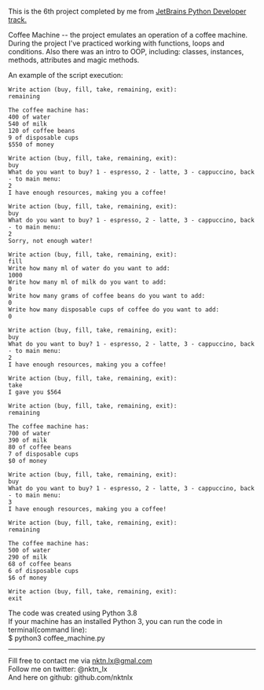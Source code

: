 This is the 6th project completed by me from [JetBrains Python Developer track.](https://hyperskill.org/tracks/2)

Coffee Machine -- the project emulates an operation of a coffee machine. During the project I've practiced working with functions, loops and conditions. Also there was an intro to OOP, including: classes, instances, methods, attributes and magic methods.   

An example of the script execution:  
```
Write action (buy, fill, take, remaining, exit):
remaining

The coffee machine has:
400 of water
540 of milk
120 of coffee beans
9 of disposable cups
$550 of money

Write action (buy, fill, take, remaining, exit):
buy  
What do you want to buy? 1 - espresso, 2 - latte, 3 - cappuccino, back - to main menu:
2
I have enough resources, making you a coffee!

Write action (buy, fill, take, remaining, exit):
buy
What do you want to buy? 1 - espresso, 2 - latte, 3 - cappuccino, back - to main menu:
2
Sorry, not enough water!

Write action (buy, fill, take, remaining, exit):
fill
Write how many ml of water do you want to add:
1000
Write how many ml of milk do you want to add:
0
Write how many grams of coffee beans do you want to add:
0
Write how many disposable cups of coffee do you want to add:
0

Write action (buy, fill, take, remaining, exit):
buy 
What do you want to buy? 1 - espresso, 2 - latte, 3 - cappuccino, back - to main menu:
2
I have enough resources, making you a coffee!

Write action (buy, fill, take, remaining, exit):
take
I gave you $564

Write action (buy, fill, take, remaining, exit):
remaining

The coffee machine has:
700 of water
390 of milk
80 of coffee beans
7 of disposable cups
$0 of money

Write action (buy, fill, take, remaining, exit):
buy 
What do you want to buy? 1 - espresso, 2 - latte, 3 - cappuccino, back - to main menu:
3
I have enough resources, making you a coffee!

Write action (buy, fill, take, remaining, exit):
remaining

The coffee machine has:
500 of water
290 of milk
68 of coffee beans
6 of disposable cups
$6 of money

Write action (buy, fill, take, remaining, exit):
exit

```


The code was created using Python 3.8  
If your machine has an installed Python 3, you can run the code in terminal(command line):  
$ python3 coffee_machine.py  


--------------------------------------------
Fill free to contact me via nktn.lx@gmal.com  
Follow me on twitter: @nktn_lx  
And here on github: github.com/nktnlx  